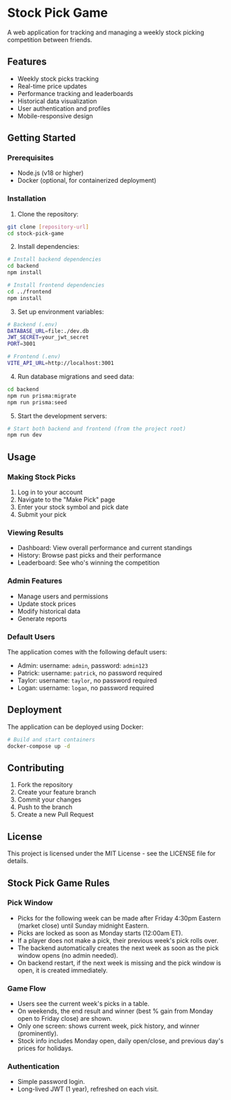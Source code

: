 # Stock Pick Game

A web application for tracking and managing a weekly stock picking competition between friends.

## Features

- Weekly stock picks tracking
- Real-time price updates
- Performance tracking and leaderboards
- Historical data visualization
- User authentication and profiles
- Mobile-responsive design

## Getting Started

### Prerequisites

- Node.js (v18 or higher)
- Docker (optional, for containerized deployment)

### Installation

1. Clone the repository:

```bash
git clone [repository-url]
cd stock-pick-game
```

2. Install dependencies:

```bash
# Install backend dependencies
cd backend
npm install

# Install frontend dependencies
cd ../frontend
npm install
```

3. Set up environment variables:

```bash
# Backend (.env)
DATABASE_URL=file:./dev.db
JWT_SECRET=your_jwt_secret
PORT=3001

# Frontend (.env)
VITE_API_URL=http://localhost:3001
```

4. Run database migrations and seed data:

```bash
cd backend
npm run prisma:migrate
npm run prisma:seed
```

5. Start the development servers:

```bash
# Start both backend and frontend (from the project root)
npm run dev
```

## Usage

### Making Stock Picks

1. Log in to your account
2. Navigate to the "Make Pick" page
3. Enter your stock symbol and pick date
4. Submit your pick

### Viewing Results

- Dashboard: View overall performance and current standings
- History: Browse past picks and their performance
- Leaderboard: See who's winning the competition

### Admin Features

- Manage users and permissions
- Update stock prices
- Modify historical data
- Generate reports

### Default Users

The application comes with the following default users:

- Admin: username: `admin`, password: `admin123`
- Patrick: username: `patrick`, no password required
- Taylor: username: `taylor`, no password required
- Logan: username: `logan`, no password required

## Deployment

The application can be deployed using Docker:

```bash
# Build and start containers
docker-compose up -d
```

## Contributing

1. Fork the repository
2. Create your feature branch
3. Commit your changes
4. Push to the branch
5. Create a new Pull Request

## License

This project is licensed under the MIT License - see the LICENSE file for details.

## Stock Pick Game Rules

### Pick Window

- Picks for the following week can be made after Friday 4:30pm Eastern (market close) until Sunday midnight Eastern.
- Picks are locked as soon as Monday starts (12:00am ET).
- If a player does not make a pick, their previous week's pick rolls over.
- The backend automatically creates the next week as soon as the pick window opens (no admin needed).
- On backend restart, if the next week is missing and the pick window is open, it is created immediately.

### Game Flow

- Users see the current week's picks in a table.
- On weekends, the end result and winner (best % gain from Monday open to Friday close) are shown.
- Only one screen: shows current week, pick history, and winner (prominently).
- Stock info includes Monday open, daily open/close, and previous day's prices for holidays.

### Authentication

- Simple password login.
- Long-lived JWT (1 year), refreshed on each visit.
